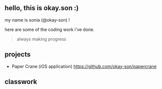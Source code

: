 ## hello, this is okay.son :)
my name is sonia (@okay-son) !

here are some of the coding work i've done.
> always making progress

## projects
- Paper Crane (iOS application)
https://github.com/okay-son/papercrane


## classwork

<!---
okay-son/okay-son is a ✨ special ✨ repository because its `README.md` (this file) appears on your GitHub profile.
You can click the Preview link to take a look at your changes.
--->
